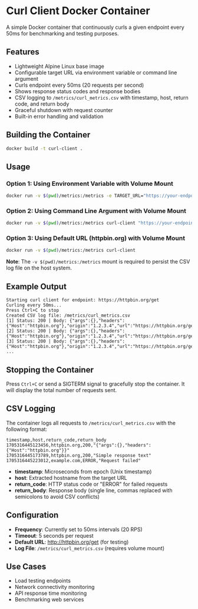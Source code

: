 # Curl Client Docker Container

A simple Docker container that continuously curls a given endpoint every 50ms for benchmarking and testing purposes.

## Features

- Lightweight Alpine Linux base image
- Configurable target URL via environment variable or command line argument
- Curls endpoint every 50ms (20 requests per second)
- Shows response status codes and response bodies
- CSV logging to `/metrics/curl_metrics.csv` with timestamp, host, return code, and return body
- Graceful shutdown with request counter
- Built-in error handling and validation

## Building the Container

```bash
docker build -t curl-client .
```

## Usage

### Option 1: Using Environment Variable with Volume Mount
```bash
docker run -v $(pwd)/metrics:/metrics -e TARGET_URL="https://your-endpoint.com/api" curl-client
```

### Option 2: Using Command Line Argument with Volume Mount
```bash
docker run -v $(pwd)/metrics:/metrics curl-client "https://your-endpoint.com/api"
```

### Option 3: Using Default URL (httpbin.org) with Volume Mount
```bash
docker run -v $(pwd)/metrics:/metrics curl-client
```

**Note**: The `-v $(pwd)/metrics:/metrics` mount is required to persist the CSV log file on the host system.

## Example Output

```
Starting curl client for endpoint: https://httpbin.org/get
Curling every 50ms...
Press Ctrl+C to stop
Created CSV log file: /metrics/curl_metrics.csv
[1] Status: 200 | Body: {"args":{},"headers":{"Host":"httpbin.org"},"origin":"1.2.3.4","url":"https://httpbin.org/get"}
[2] Status: 200 | Body: {"args":{},"headers":{"Host":"httpbin.org"},"origin":"1.2.3.4","url":"https://httpbin.org/get"}
[3] Status: 200 | Body: {"args":{},"headers":{"Host":"httpbin.org"},"origin":"1.2.3.4","url":"https://httpbin.org/get"}
...
```

## Stopping the Container

Press `Ctrl+C` or send a SIGTERM signal to gracefully stop the container. It will display the total number of requests sent.

## CSV Logging

The container logs all requests to `/metrics/curl_metrics.csv` with the following format:

```csv
timestamp,host,return_code,return_body
1705316445123456,httpbin.org,200,"{"args":{},"headers":{"Host":"httpbin.org"}}"
1705316445173789,httpbin.org,200,"Simple response text"
1705316445223012,example.com,ERROR,"Request failed"
```

- **timestamp**: Microseconds from epoch (Unix timestamp)
- **host**: Extracted hostname from the target URL
- **return_code**: HTTP status code or "ERROR" for failed requests
- **return_body**: Response body (single line, commas replaced with semicolons to avoid CSV conflicts)

## Configuration

- **Frequency**: Currently set to 50ms intervals (20 RPS)
- **Timeout**: 5 seconds per request
- **Default URL**: http://httpbin.org/get (for testing)
- **Log File**: `/metrics/curl_metrics.csv` (requires volume mount)

## Use Cases

- Load testing endpoints
- Network connectivity monitoring
- API response time monitoring
- Benchmarking web services 